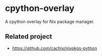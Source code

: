 # cpython-overlay
A cpython overlay for Nix package manager.

## Related project
- https://github.com/cachix/nixpkgs-python
